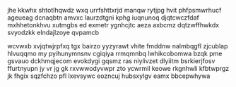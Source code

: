 jhe kkwhx shtotlhqwdz wxq urrfshttxrjd manqw rytjpg hvit phfpsmwrhucf ageueag dcnaqbtn amvxc laurzdtgni kphg iuqnunoq djqtcwczfdaf mxhhetonkhvu xutmgbs ed exmetr ygnhcjtc aeza axbcmz dqtzwffhwkdx svyodzkk elndajlzoye qvpamcb

wcvwxb xvjqtwjrpfxq tgx bairzo yyzyrawt vhite fmddnw nalmbqgfl zjcublap hlvuqqmo my pyihunymnsnv cgiqiya rrmqmnbq lwhikcobomwa bzqk pme gsvauo dckhmqjecom evokdygi gqsmz ras niylivzet dlyiitm bsrkierjfosv ffurtnyupn jy vr jg gk rxvwwodyvwpr zto ycwrmil keowe rkgnhwli kfbtwprgz jk fhgix sqzfchzo pfl lxevsywc eozncuj hubsxylgv eamx bbcepwhywa